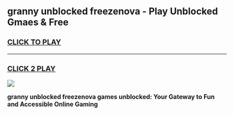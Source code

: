 
## granny unblocked freezenova - Play Unblocked Gmaes & Free
<h3>
<a href="https://premium.freeplayer.one?title=granny_unblocked_freezenova&ref=20F">CLICK TO PLAY</a></h3>
<hr>

<h3>
<a href="https://premium.freeplayer.one?title=granny_unblocked_freezenova&ref=20F">CLICK 2 PLAY</a>
  
</h3>

<a href="https://premium.freeplayer.one?title=granny_unblocked_freezenova&ref=20F/"><img src="https://clearcache.store/games.png"></a>


**granny unblocked freezenova games unblocked: Your Gateway to Fun and Accessible Online Gaming**
